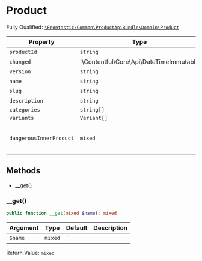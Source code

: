 #  Product

Fully Qualified: [`\Frontastic\Common\ProductApiBundle\Domain\Product`](../../../../src/php/ProductApiBundle/Domain/Product.php)



Property|Type|Default|Description
--------|----|-------|-----------
`productId`|`string`|``|
`changed`|`\Contentful\Core\Api\DateTimeImmutable|null`|``|
`version`|`string`|``|
`name`|`string`|``|
`slug`|`string`|``|
`description`|`string`|``|
`categories`|`string[]`|`[]`|
`variants`|`Variant[]`|`[]`|
`dangerousInnerProduct`|`mixed`|``|Access original object from backend

## Methods

* [__get()](#get)


### __get()


```php
public function __get(mixed $name): mixed
```






Argument|Type|Default|Description
--------|----|-------|-----------
`$name`|`mixed`|``|

Return Value: `mixed`

